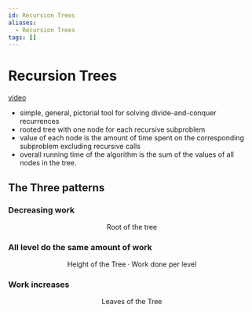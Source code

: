 ```yaml
---
id: Recursion Trees
aliases:
  - Recursion Trees
tags: []
---
```


# Recursion Trees
[video](https://youtu.be/sLNPd_nPGIc?si=WGbN2F3Xs1FrYDIh) 
- simple, general, pictorial tool for solving divide-and-conquer recurrences
- rooted tree with one node for each recursive subproblem
- value of each node is the amount of time spent on the corresponding subproblem excluding recursive calls
- overall running time of the algorithm is the sum of the values of all nodes in the tree. 

## The Three patterns 
### Decreasing work
$$
\text{Root of the tree}
$$
### All level do the same amount of work 
$$
\text{Height of the Tree} \cdot \text{Work done per level}
$$
### Work increases 
$$
\text{Leaves of the Tree} 
$$

